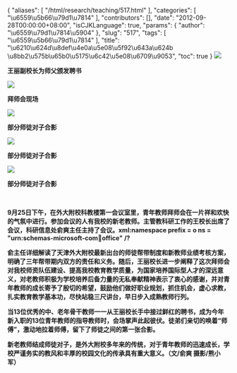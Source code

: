 {
    "aliases": [
        "/html/research/teaching/517.html"
    ],
    "categories": [
        "\u6559\u5b66\u79d1\u7814"
    ],
    "contributors": [],
    "date": "2012-09-28T00:00:00+08:00",
    "isCJKLanguage": true,
    "params": {
        "author": "\u6559\u79d1\u7814\u5904"
    },
    "slug": "517",
    "tags": [
        "\u6559\u5b66\u79d1\u7814"
    ],
    "title": "\u6210\u624d\u8def\u4e0a\u5e08\u5f92\u643a\u624b \u8bb2\u575b\u65b0\u5175\u6c42\u5e08\u6709\u9053",
    "toc": true
}
**![](https://cdn.tfls.online/mirror/full/1c97815cb460d4caba2e05430e9a48f2e01b5e34.jpg)**

**王丽副校长为师父颁发聘书**

**![](https://cdn.tfls.online/mirror/full/32ab8d6a5a2ddbb76b83365c851a58238fc6f2ea.jpg)**

**拜师会现场**

**![](https://cdn.tfls.online/mirror/full/2598779d3cd03973e8a519b9bd8495d2c5269f1b.jpg)**

**部分师徒对子合影**

**![](https://cdn.tfls.online/mirror/full/bf5089ce8eb007b25afe3d56ddbede605b2802c8.jpg)**

**部分师徒对子合影**

**![](https://cdn.tfls.online/mirror/full/e312e66930302890fca1c07411131e35fdc21ea5.jpg)**

**部分师徒对子合影**

 

**9月25日下午，在外大附校科教楼第一会议室里，青年教师拜师会在一片祥和欢快的气氛中进行。参加会议的人有我校的新老教师。主管教科研工作的王校长出席了会议，科研信息处俞爽主任主持了会议。xml:namespace prefix = o ns = "urn:schemas-microsoft-com:office:office" /?**

**俞主任详细解读了天津外大附校最新出台的师徒帮带制度和新教师业绩考核方案，明确了三年帮带期内双方的责任和义务。随后，王丽校长进一步阐释了这次拜师会对我校师资队伍建设、提高我校教育教学质量，为国家培养国际型人才的深远意义，对老教师积极为学校培养后备力量的无私奉献精神表示了衷心的感谢，并对青年教师的成长寄予了殷切的希望，鼓励他们做好职业规划，抓住机会，虚心求教，扎实教育教学基本功，尽快站稳三尺讲台，早日步入成熟教师行列。**

**当13位优秀的中、老年骨干教师一一从王丽校长手中接过鲜红的聘书，成为今年新入职的13位青年教师的指导教师时，会场掌声此起彼伏。徒弟们亲切的唤着“师傅”，激动地拉着师傅，留下了师徒之间的第一张合影。**

**新老教师结成师徒对子，是外大附校多年来的传统，对于青年教师的迅速成长，学校严谨务实的教风和丰厚的校园文化的传承具有重大意义。（文/俞爽 摄影/熊小军）**

